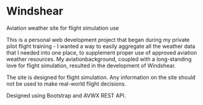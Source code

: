 # Windshear
Aviation weather site for flight simulation use

This is a personal web development project that began during my private pilot flight training - I wanted a way to easily aggregate
all the weather data that I needed into one place, to supplement proper use of approved aviation weather resources. My aviationbackground, coupled with a long-standing love for flight simulation, resulted in the development of Windshear.

The site is designed for flight simulation. Any information on the site should not be used to make real-world flight
decisions.

Designed using Bootstrap and AVWX REST API.
